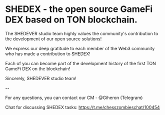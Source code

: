 # SHEDEX - the open source GameFi DEX based on TON blockchain.

The SHEDEVER studio team highly values the community's contribution to the development of our open source solutions!

We express our deep gratitude to each member of the Web3 community who has made a contribution to SHEDEX!

Each of you can become part of the development history of the first TON GameFi DEX on the blockchain!

Sincerely, SHEDEVER studio team!

--

For any questions, you can contact our CM - @Giheron (Telegram)

Chat for discussing SHEDEX tasks: https://t.me/chesszombieschat/100454
